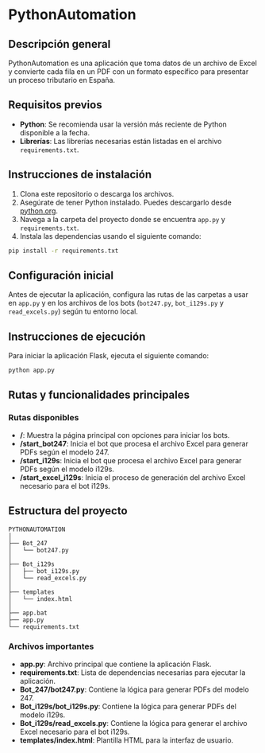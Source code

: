 # PythonAutomation

## Descripción general
PythonAutomation es una aplicación que toma datos de un archivo de Excel y convierte cada fila en un PDF con un formato específico para presentar un proceso tributario en España.

## Requisitos previos
- **Python**: Se recomienda usar la versión más reciente de Python disponible a la fecha.
- **Librerías**: Las librerías necesarias están listadas en el archivo `requirements.txt`.

## Instrucciones de instalación
1. Clona este repositorio o descarga los archivos.
2. Asegúrate de tener Python instalado. Puedes descargarlo desde [python.org](https://www.python.org/).
3. Navega a la carpeta del proyecto donde se encuentra `app.py` y `requirements.txt`.
4. Instala las dependencias usando el siguiente comando:
```bash
pip install -r requirements.txt
```

## Configuración inicial
Antes de ejecutar la aplicación, configura las rutas de las carpetas a usar en `app.py` y en los archivos de los bots (`bot247.py`, `bot_i129s.py` y `read_excels.py`) según tu entorno local.

## Instrucciones de ejecución
Para iniciar la aplicación Flask, ejecuta el siguiente comando:
```bash
python app.py
```

## Rutas y funcionalidades principales
### Rutas disponibles
- **/**: Muestra la página principal con opciones para iniciar los bots.
- **/start_bot247**: Inicia el bot que procesa el archivo Excel para generar PDFs según el modelo 247.
- **/start_i129s**: Inicia el bot que procesa el archivo Excel para generar PDFs según el modelo i129s.
- **/start_excel_i129s**: Inicia el proceso de generación del archivo Excel necesario para el bot i129s.

## Estructura del proyecto
```
PYTHONAUTOMATION
│
├── Bot_247
│   └── bot247.py
│
├── Bot_i129s
│   ├── bot_i129s.py
│   └── read_excels.py
│
├── templates
│   └── index.html
│
├── app.bat
├── app.py
└── requirements.txt
```

### Archivos importantes
- **app.py**: Archivo principal que contiene la aplicación Flask.
- **requirements.txt**: Lista de dependencias necesarias para ejecutar la aplicación.
- **Bot_247/bot247.py**: Contiene la lógica para generar PDFs del modelo 247.
- **Bot_i129s/bot_i129s.py**: Contiene la lógica para generar PDFs del modelo i129s.
- **Bot_i129s/read_excels.py**: Contiene la lógica para generar el archivo Excel necesario para el bot i129s.
- **templates/index.html**: Plantilla HTML para la interfaz de usuario.
